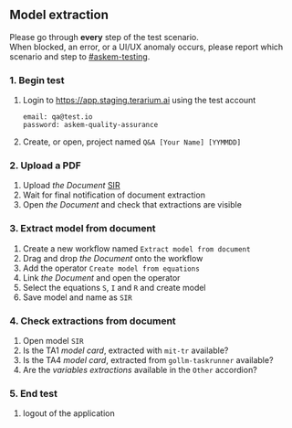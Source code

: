 ## Model extraction
Please go through __every__ step of the test scenario.\
When blocked, an error, or a UI/UX anomaly occurs, please report which scenario and step to [\#askem-testing](https://unchartedsoftware.slack.com/archives/C06FGLXB2CE).

### 1. Begin test 
1. Login to https://app.staging.terarium.ai using the test account
    ```
    email: qa@test.io
    password: askem-quality-assurance
    ```
2. Create, or open, project named `Q&A [Your Name] [YYMMDD]`

### 2. Upload a PDF
1. Upload _the Document_ [SIR](https://drive.google.com/file/d/1vN4sNR7IrRi5GsOQ9r_LgV4S5wwinXnG/view?usp=drive_link)
2. Wait for final notification of document extraction
3. Open _the Document_ and check that extractions are visible

### 3. Extract model from document
1. Create a new workflow named `Extract model from document`
2. Drag and drop _the Document_ onto the workflow
3. Add the operator `Create model from equations`
4. Link _the Document_ and open the operator
5. Select the equations `S`, `I` and `R` and create model
6. Save model and name as `SIR`

### 4. Check extractions from document
1. Open model `SIR`
2. Is the TA1 _model card_, extracted with `mit-tr` available?
3. Is the TA4 _model card_, extracted from `gollm-taskrunner` available?
4. Are the _variables extractions_ available in the `Other` accordion?

### 5. End test
1. logout of the application 
